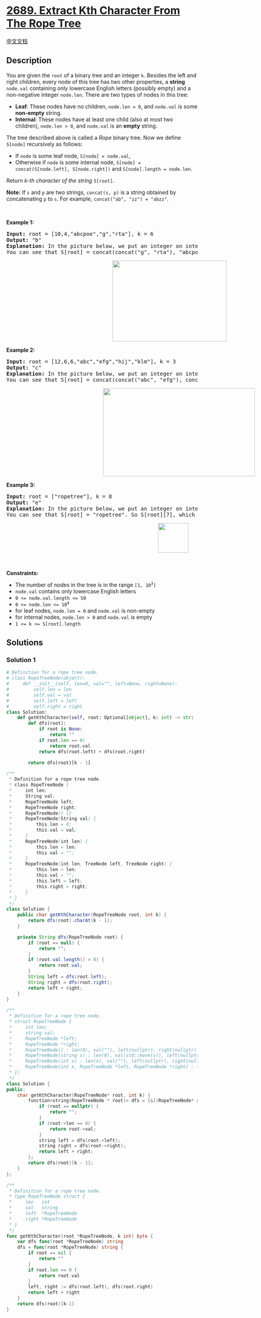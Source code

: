 # [2689. Extract Kth Character From The Rope Tree](https://leetcode.com/problems/extract-kth-character-from-the-rope-tree)

[中文文档](/solution/2600-2699/2689.Extract%20Kth%20Character%20From%20The%20Rope%20Tree/README.md)

## Description

<p>You are given the <code>root</code> of a binary tree and an integer <code>k</code>. Besides the left and right children, every node of this tree has two other properties, a <strong>string</strong> <code>node.val</code> containing only lowercase English letters (possibly empty) and a non-negative integer <code>node.len</code>. There are two types of nodes in this tree:</p>

<ul>
	<li><strong>Leaf</strong>: These nodes have no children, <code>node.len = 0</code>, and <code>node.val</code> is some <strong>non-empty</strong> string.</li>
	<li><strong>Internal</strong>: These nodes have at least one child (also at most two children), <code>node.len &gt; 0</code>, and <code>node.val</code> is an <strong>empty</strong> string.</li>
</ul>

<p>The tree described above is called a <em>Rope</em> binary tree. Now we define <code>S[node]</code> recursively as follows:</p>

<ul>
	<li>If <code>node</code> is some leaf node, <code>S[node] = node.val</code>,</li>
	<li>Otherwise if <code>node</code> is some internal node, <code>S[node] = concat(S[node.left], S[node.right])</code> and <code>S[node].length = node.len</code>.</li>
</ul>

<p>Return<em> k-th character of the string</em> <code>S[root]</code>.</p>

<p><strong>Note:</strong> If <code>s</code> and <code>p</code> are two strings, <code>concat(s, p)</code> is a string obtained by concatenating <code>p</code> to <code>s</code>. For example, <code>concat(&quot;ab&quot;, &quot;zz&quot;) = &quot;abzz&quot;</code>.</p>

<p>&nbsp;</p>
<p><strong class="example">Example 1:</strong></p>

<pre>
<strong>Input:</strong> root = [10,4,&quot;abcpoe&quot;,&quot;g&quot;,&quot;rta&quot;], k = 6
<strong>Output:</strong> &quot;b&quot;
<strong>Explanation:</strong> In the picture below, we put an integer on internal nodes that represents node.len, and a string on leaf nodes that represents node.val.
You can see that S[root] = concat(concat(&quot;g&quot;, &quot;rta&quot;), &quot;abcpoe&quot;) = &quot;grtaabcpoe&quot;. So S[root][5], which represents 6th character of it, is equal to &quot;b&quot;.
</pre>

<p><img alt="" src="https://spcdn.pages.dev/leetcode/problems/2689.Extract%20Kth%20Character%20From%20The%20Rope%20Tree/images/example1.png" style="width: 300px; height: 213px; margin-left: 280px; margin-right: 280px;" /></p>

<p><strong class="example">Example 2:</strong></p>

<pre>
<strong>Input:</strong> root = [12,6,6,&quot;abc&quot;,&quot;efg&quot;,&quot;hij&quot;,&quot;klm&quot;], k = 3
<strong>Output:</strong> &quot;c&quot;
<strong>Explanation:</strong> In the picture below, we put an integer on internal nodes that represents node.len, and a string on leaf nodes that represents node.val.
You can see that S[root] = concat(concat(&quot;abc&quot;, &quot;efg&quot;), concat(&quot;hij&quot;, &quot;klm&quot;)) = &quot;abcefghijklm&quot;. So S[root][2], which represents the 3rd character of it, is equal to &quot;c&quot;.
</pre>

<p><img alt="" src="https://spcdn.pages.dev/leetcode/problems/2689.Extract%20Kth%20Character%20From%20The%20Rope%20Tree/images/example2.png" style="width: 400px; height: 232px; margin-left: 255px; margin-right: 255px;" /></p>

<p><strong class="example">Example 3:</strong></p>

<pre>
<strong>Input:</strong> root = [&quot;ropetree&quot;], k = 8
<strong>Output:</strong> &quot;e&quot;
<strong>Explanation:</strong> In the picture below, we put an integer on internal nodes that represents node.len, and a string on leaf nodes that represents node.val.
You can see that S[root] = &quot;ropetree&quot;. So S[root][7], which represents 8th character of it, is equal to &quot;e&quot;.
</pre>

<p><img alt="" src="https://spcdn.pages.dev/leetcode/problems/2689.Extract%20Kth%20Character%20From%20The%20Rope%20Tree/images/example3.png" style="width: 80px; height: 78px; margin-left: 400px; margin-right: 400px;" /></p>

<p>&nbsp;</p>
<p><strong>Constraints:</strong></p>

<ul>
	<li>The number of nodes in the tree is in the range <code>[1, 10<sup>3</sup>]</code></li>
	<li><code>node.val</code> contains only lowercase English letters</li>
	<li><code>0 &lt;= node.val.length &lt;= 50</code></li>
	<li><code>0 &lt;= node.len &lt;= 10<sup>4</sup></code></li>
	<li>for leaf nodes, <code>node.len = 0</code> and <code>node.val</code> is non-empty</li>
	<li>for internal nodes, <code>node.len &gt; 0</code> and <code>node.val</code> is empty</li>
	<li><code>1 &lt;= k &lt;= S[root].length</code></li>
</ul>

## Solutions

### Solution 1

<!-- tabs:start -->

```python
# Definition for a rope tree node.
# class RopeTreeNode(object):
#     def __init__(self, len=0, val="", left=None, right=None):
#         self.len = len
#         self.val = val
#         self.left = left
#         self.right = right
class Solution:
    def getKthCharacter(self, root: Optional[object], k: int) -> str:
        def dfs(root):
            if root is None:
                return ""
            if root.len == 0:
                return root.val
            return dfs(root.left) + dfs(root.right)

        return dfs(root)[k - 1]
```

```java
/**
 * Definition for a rope tree node.
 * class RopeTreeNode {
 *     int len;
 *     String val;
 *     RopeTreeNode left;
 *     RopeTreeNode right;
 *     RopeTreeNode() {}
 *     RopeTreeNode(String val) {
 *         this.len = 0;
 *         this.val = val;
 *     }
 *     RopeTreeNode(int len) {
 *         this.len = len;
 *         this.val = "";
 *     }
 *     RopeTreeNode(int len, TreeNode left, TreeNode right) {
 *         this.len = len;
 *         this.val = "";
 *         this.left = left;
 *         this.right = right;
 *     }
 * }
 */
class Solution {
    public char getKthCharacter(RopeTreeNode root, int k) {
        return dfs(root).charAt(k - 1);
    }

    private String dfs(RopeTreeNode root) {
        if (root == null) {
            return "";
        }
        if (root.val.length() > 0) {
            return root.val;
        }
        String left = dfs(root.left);
        String right = dfs(root.right);
        return left + right;
    }
}
```

```cpp
/**
 * Definition for a rope tree node.
 * struct RopeTreeNode {
 *     int len;
 *     string val;
 *     RopeTreeNode *left;
 *     RopeTreeNode *right;
 *     RopeTreeNode() : len(0), val(""), left(nullptr), right(nullptr) {}
 *     RopeTreeNode(string s) : len(0), val(std::move(s)), left(nullptr), right(nullptr) {}
 *     RopeTreeNode(int x) : len(x), val(""), left(nullptr), right(nullptr) {}
 *     RopeTreeNode(int x, RopeTreeNode *left, RopeTreeNode *right) : len(x), val(""), left(left), right(right) {}
 * };
 */
class Solution {
public:
    char getKthCharacter(RopeTreeNode* root, int k) {
        function<string(RopeTreeNode * root)> dfs = [&](RopeTreeNode* root) -> string {
            if (root == nullptr) {
                return "";
            }
            if (root->len == 0) {
                return root->val;
            }
            string left = dfs(root->left);
            string right = dfs(root->right);
            return left + right;
        };
        return dfs(root)[k - 1];
    }
};
```

```go
/**
 * Definition for a rope tree node.
 * type RopeTreeNode struct {
 * 	   len   int
 * 	   val   string
 * 	   left  *RopeTreeNode
 * 	   right *RopeTreeNode
 * }
 */
func getKthCharacter(root *RopeTreeNode, k int) byte {
	var dfs func(root *RopeTreeNode) string
	dfs = func(root *RopeTreeNode) string {
		if root == nil {
			return ""
		}
		if root.len == 0 {
			return root.val
		}
		left, right := dfs(root.left), dfs(root.right)
		return left + right
	}
	return dfs(root)[k-1]
}
```

<!-- tabs:end -->

<!-- end -->
